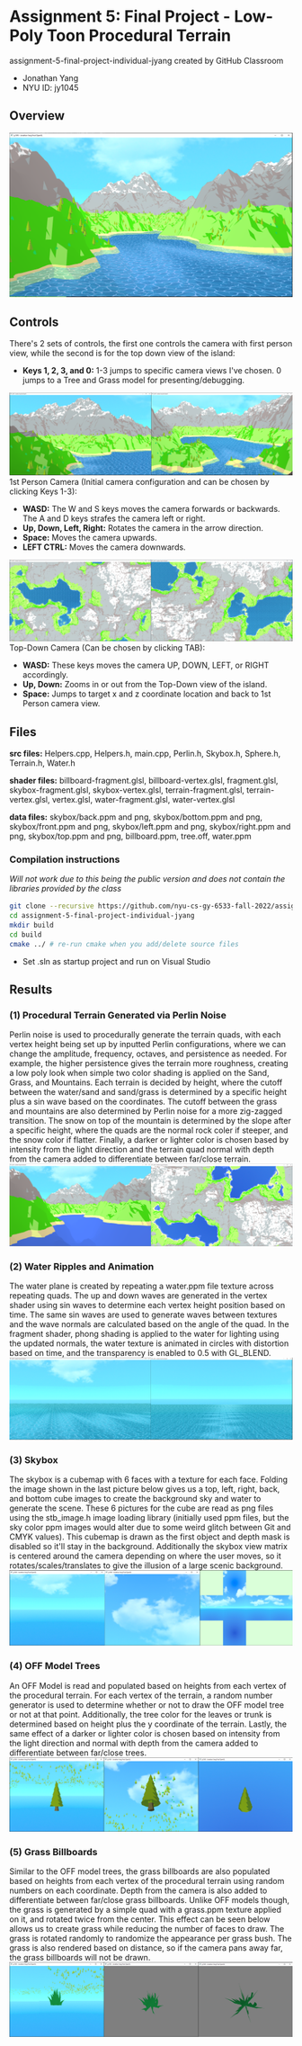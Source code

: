 # Assignment 5: Final Project - Low-Poly Toon Procedural Terrain
assignment-5-final-project-individual-jyang created by GitHub Classroom
- Jonathan Yang
- NYU ID: jy1045

## Overview
![Overview](screenshots/overview.PNG) 

## Controls

There's 2 sets of controls, the first one controls the camera with first person view, while the second is for the top down view of the island:
- <b>Keys 1, 2, 3, and 0:</b> 1-3 jumps to specific camera views I've chosen. 0 jumps to a Tree and Grass model for presenting/debugging.

![1st Person Camera](screenshots/controls1.png) 
1st Person Camera (Initial camera configuration and can be chosen by clicking Keys 1-3):
- <b>WASD:</b> The W and S keys moves the camera forwards or backwards. The A and D keys strafes the camera left or right.
- <b>Up, Down, Left, Right:</b> Rotates the camera in the arrow direction.
- <b>Space:</b> Moves the camera upwards.
- <b>LEFT CTRL:</b> Moves the camera downwards.

![Top Down](screenshots/controls2.png) 
Top-Down Camera (Can be chosen by clicking TAB):
- <b>WASD:</b> These keys moves the camera UP, DOWN, LEFT, or RIGHT accordingly.
- <b>Up, Down:</b> Zooms in or out from the Top-Down view of the island.
- <b>Space:</b> Jumps to target x and z coordinate location and back to 1st Person camera view.

## Files

<b>src files:</b> Helpers.cpp, Helpers.h, main.cpp, Perlin.h, Skybox.h, Sphere.h, Terrain.h, Water.h

<b>shader files:</b> billboard-fragment.glsl, billboard-vertex.glsl, fragment.glsl, skybox-fragment.glsl, skybox-vertex.glsl, terrain-fragment.glsl, terrain-vertex.glsl, vertex.glsl, water-fragment.glsl, water-vertex.glsl

<b>data files:</b> skybox/back.ppm and png, skybox/bottom.ppm and png, skybox/front.ppm and png, skybox/left.ppm and png, skybox/right.ppm and png, skybox/top.ppm and png, billboard.ppm, tree.off, water.ppm

### Compilation instructions
<i> Will not work due to this being the public version and does not contain the libraries provided by the class</i>
```bash
git clone --recursive https://github.com/nyu-cs-gy-6533-fall-2022/assignment-5-final-project-individual-jyang.git
cd assignment-5-final-project-individual-jyang
mkdir build
cd build
cmake ../ # re-run cmake when you add/delete source files
```
- Set .sln as startup project and run on Visual Studio

## Results
### (1) Procedural Terrain Generated via Perlin Noise
Perlin noise is used to procedurally generate the terrain quads, with each vertex height being set up by inputted Perlin configurations, where we can change the amplitude, frequency, octaves, and persistence as needed. For example, the higher persistence gives the terrain more roughness, creating a low poly look when simple two color shading is applied on the Sand, Grass, and Mountains. Each terrain is decided by height, where the cutoff between the water/sand and sand/grass is determined by a specific height plus a sin wave based on the coordinates. The cutoff between the grass and mountains are also determined by Perlin noise for a more zig-zagged transition. The snow on top of the mountain is determined by the slope after a specific height, where the quads are the normal rock coler if steeper, and the snow color if flatter. Finally, a darker or lighter color is chosen based by intensity from the light direction and the terrain quad normal with depth from the camera added to differentiate between far/close terrain.
![Terrain](screenshots/perlinterrain.png) 

### (2) Water Ripples and Animation
The water plane is created by repeating a water.ppm file texture across repeating quads. The up and down waves are generated in the vertex shader using sin waves to determine each vertex height position based on time. The same sin waves are used to generate waves between textures and the wave normals are calculated based on the angle of the quad. In the fragment shader, phong shading is applied to the water for lighting using the updated normals, the water texture is animated in circles with distortion based on time, and the transparency is enabled to 0.5 with GL_BLEND.
![Water](screenshots/water.png) 

### (3) Skybox
The skybox is a cubemap with 6 faces with a texture for each face. Folding the image shown in the last picture below gives us a top, left, right, back, and bottom cube images to create the background sky and water to generate the scene. These 6 pictures for the cube are read as png files using the stb_image.h image loading library (initially used ppm files, but the sky color ppm images would alter due to some weird glitch between Git and CMYK values). This cubemap is drawn as the first object and depth mask is disabled so it'll stay in the background. Additionally the skybox view matrix is centered around the camera depending on where the user moves, so it rotates/scales/translates to give the illusion of a large scenic background.
![Skybox](screenshots/skybox.png) 

### (4) OFF Model Trees
An OFF Model is read and populated based on heights from each vertex of the procedural terrain. For each vertex of the terrain, a random number generator is used to determine whether or not to draw the OFF model tree or not at that point. Additionally, the tree color for the leaves or trunk is determined based on height plus the y coordinate of the terrain. Lastly, the same effect of a darker or lighter color is chosen based on intensity from the light direction and normal with depth from the camera added to differentiate between far/close trees.
![Trees](screenshots/tree.png) 

### (5) Grass Billboards
Similar to the OFF model trees, the grass billboards are also populated based on heights from each vertex of the procedural terrain using random numbers on each coordinate. Depth from the camera is also added to differentiate between far/close grass billboards. Unlike OFF models though, the grass is generated by a simple quad with a grass.ppm texture applied on it, and rotated twice from the center. This effect can be seen below allows us to create grass while reducing the number of faces to draw. The grass is rotated randomly to randomize the appearance per grass bush. The grass is also rendered based on distance, so if the camera pans away far, the grass billboards will not be drawn.
![Grass](screenshots/grass.png) 
